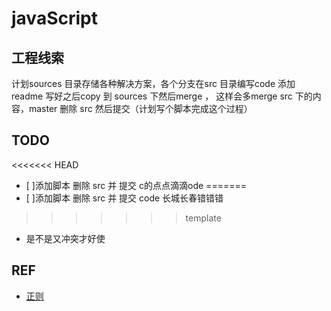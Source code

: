 # javaScript

## 工程线索

计划sources 目录存储各种解决方案，各个分支在src 目录编写code 添加 readme 写好之后copy 到 sources 下然后merge ，
这样会多merge src 下的内容，master 删除 src 然后提交（计划写个脚本完成这个过程）

## TODO
<<<<<<< HEAD
- [ ]添加脚本 删除 src 并 提交 c的点点滴滴ode 
=======
- [ ]添加脚本 删除 src 并 提交 code 长城长春错错错
>>>>>>> template
 - 是不是又冲突才好使
## REF
- <a href="https://jex.im/regulex/#!embed=false&flags=&re=%5E(a%7Cb)*%3F%24">正则</a>



